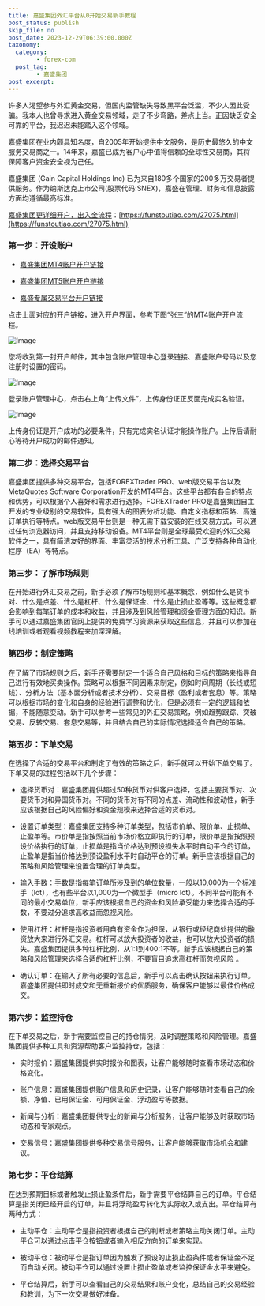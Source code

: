 ```yaml
---
title: 嘉盛集团外汇平台从0开始交易新手教程
post_status: publish
skip_file: no
post_date: 2023-12-29T06:39:00.000Z
taxonomy:
  category:
        - forex-com
  post_tag:
        - 嘉盛集团
post_excerpt: 
---
```

许多人渴望参与外汇黄金交易，但国内监管缺失导致黑平台泛滥，不少人因此受骗。我本人也曾寻求进入黄金交易领域，走了不少弯路，差点上当。正因缺乏安全可靠的平台，我迟迟未能踏入这个领域。

嘉盛集团在业内颇具知名度，自2005年开始提供中文服务，是历史最悠久的中文服务交易商之一。14年来，嘉盛已成为客户心中值得信赖的全球性交易商，其将保障客户资金安全视为己任。

嘉盛集团 (Gain Capital Holdings Inc) 已为来自180多个国家的200多万交易者提供服务。作为纳斯达克上市公司(股票代码:SNEX)，嘉盛在管理、财务和信息披露方面均遵循最高标准。

[嘉盛集团更详细开户，出入金流程](https://funstoutiao.com/27075.html)：[https://funstoutiao.com/27075.html](https://funstoutiao.com/27075.html)

### 第一步：开设账户

* [嘉盛集团MT4账户开户链接](https://s.ssgg.net/jsmt4)

* [嘉盛集团MT5账户开户链接](https://s.ssgg.net/jsmt5)

* [嘉盛专属交易平台开户链接](https://s.ssgg.net/js)

点击上面对应的开户链接，进入开户界面，参考下图“张三”的MT4账户开户流程。

![Image](https://prod-files-secure.s3.us-west-2.amazonaws.com/39ed1227-6d7d-4570-be36-9ccd4a2c4241/7a167aea-686b-400d-af59-4e18eb607a40/640.png?X-Amz-Algorithm=AWS4-HMAC-SHA256&X-Amz-Content-Sha256=UNSIGNED-PAYLOAD&X-Amz-Credential=ASIAZI2LB466RV3L74MN%2F20250528%2Fus-west-2%2Fs3%2Faws4_request&X-Amz-Date=20250528T041310Z&X-Amz-Expires=3600&X-Amz-Security-Token=IQoJb3JpZ2luX2VjEKT%2F%2F%2F%2F%2F%2F%2F%2F%2F%2FwEaCXVzLXdlc3QtMiJHMEUCIQDSgmp0a4Mu3UTf4BMWNrc9hXWTvXGWwuvKo3PGj4h%2BfgIgB8EczOphus5mI%2BszRoyxjijXx9%2F9znOFatnJEmoPKWwq%2FwMIbRAAGgw2Mzc0MjMxODM4MDUiDEe6Z0WGxX21pS%2F0OCrcAxPoebKfnQl%2Ff5h5hyB6VRCm9nLd1RqxvPD9z2U0oiVPYKGwLWRCX%2BtHUk6bO%2BQodV8kds3MgMcuG4H7BAAwHv0DfhpWDYF4NMUyDqtHQgZw3diR8fcpfs5xrckWkh7Cmq%2Bl4rkCbJzy0zl7yXsl28gUDeUqz6pC5jQAHBJqEKlGsuxyJ2CruCcCOHb0NgdmmpDgkJGytNWOsi7hkqSwefusIandvkjovmpODSBLUgCkkaIY1EpF2VTxbpPqWI6Bhm5TlSRpz6TpsRtF%2FWchSsBWi2MCOqjCnZY6ce86%2BbLS%2FGaSN7v6e49UJAFv6cKQDPaVuv%2F7%2FLo2YjBtCIuG%2Bv8YEstCnteVbKVbyFkTMVvTeMkhfCJssozuC9Vh50CiLwvoNnqvYa80tnJNfKfVVr6KTR%2BTaIGwN%2BdGpFkiU1xyYMxMR1bWMKXTfzd%2FEuuiFxYDhIeI0ZedINGwlcSUmgaR8Tq9xDJUQGOmP0zEMW45kj%2BE8G3v3%2FMR8zbsdK8ZaFNvO%2FQLljxh%2FFESweMVKtlZHrlBkjdYYxDPNY2xokLMC06Ta736%2BHKIEbf0aIQOK%2Bmrsmpv0u0ydOI0xclQTGrK9mTk6F5LnN3e%2BX%2BqMldlcyp66rHTd7hITcDfMJ6N2sEGOqUBPCaD0j%2BCgjogKogBlVZSTKFzFDvjebafpV9fIOt3oBNu74cN5h%2BXJaU3w1gC08TVjgpci7t64K1IQfXJwasP5lnsVsLDWDjVv3RbiRGh8E5cuJGaNf0bOQZuVMR%2BvdomnfUZ3bpTyoAZesQs0toD5TP1v2%2FumAkmCKiyxRIYgurDaPVg2uwoGdxiUgilHUJcmWJ158I%2F%2BvuRXwXsdolG2n1Xcyb%2F&X-Amz-Signature=e3dac9686f5dd24bca334d00973d71bffa669cf3319344903537b7a1debebd15&X-Amz-SignedHeaders=host&x-id=GetObject)

您将收到第一封开户邮件，其中包含账户管理中心登录链接、嘉盛账户号码以及您注册时设置的密码。

![Image](https://prod-files-secure.s3.us-west-2.amazonaws.com/39ed1227-6d7d-4570-be36-9ccd4a2c4241/eaa1c6b3-2877-4284-a0e1-530e222c27fb/image.png?X-Amz-Algorithm=AWS4-HMAC-SHA256&X-Amz-Content-Sha256=UNSIGNED-PAYLOAD&X-Amz-Credential=ASIAZI2LB466RV3L74MN%2F20250528%2Fus-west-2%2Fs3%2Faws4_request&X-Amz-Date=20250528T041310Z&X-Amz-Expires=3600&X-Amz-Security-Token=IQoJb3JpZ2luX2VjEKT%2F%2F%2F%2F%2F%2F%2F%2F%2F%2FwEaCXVzLXdlc3QtMiJHMEUCIQDSgmp0a4Mu3UTf4BMWNrc9hXWTvXGWwuvKo3PGj4h%2BfgIgB8EczOphus5mI%2BszRoyxjijXx9%2F9znOFatnJEmoPKWwq%2FwMIbRAAGgw2Mzc0MjMxODM4MDUiDEe6Z0WGxX21pS%2F0OCrcAxPoebKfnQl%2Ff5h5hyB6VRCm9nLd1RqxvPD9z2U0oiVPYKGwLWRCX%2BtHUk6bO%2BQodV8kds3MgMcuG4H7BAAwHv0DfhpWDYF4NMUyDqtHQgZw3diR8fcpfs5xrckWkh7Cmq%2Bl4rkCbJzy0zl7yXsl28gUDeUqz6pC5jQAHBJqEKlGsuxyJ2CruCcCOHb0NgdmmpDgkJGytNWOsi7hkqSwefusIandvkjovmpODSBLUgCkkaIY1EpF2VTxbpPqWI6Bhm5TlSRpz6TpsRtF%2FWchSsBWi2MCOqjCnZY6ce86%2BbLS%2FGaSN7v6e49UJAFv6cKQDPaVuv%2F7%2FLo2YjBtCIuG%2Bv8YEstCnteVbKVbyFkTMVvTeMkhfCJssozuC9Vh50CiLwvoNnqvYa80tnJNfKfVVr6KTR%2BTaIGwN%2BdGpFkiU1xyYMxMR1bWMKXTfzd%2FEuuiFxYDhIeI0ZedINGwlcSUmgaR8Tq9xDJUQGOmP0zEMW45kj%2BE8G3v3%2FMR8zbsdK8ZaFNvO%2FQLljxh%2FFESweMVKtlZHrlBkjdYYxDPNY2xokLMC06Ta736%2BHKIEbf0aIQOK%2Bmrsmpv0u0ydOI0xclQTGrK9mTk6F5LnN3e%2BX%2BqMldlcyp66rHTd7hITcDfMJ6N2sEGOqUBPCaD0j%2BCgjogKogBlVZSTKFzFDvjebafpV9fIOt3oBNu74cN5h%2BXJaU3w1gC08TVjgpci7t64K1IQfXJwasP5lnsVsLDWDjVv3RbiRGh8E5cuJGaNf0bOQZuVMR%2BvdomnfUZ3bpTyoAZesQs0toD5TP1v2%2FumAkmCKiyxRIYgurDaPVg2uwoGdxiUgilHUJcmWJ158I%2F%2BvuRXwXsdolG2n1Xcyb%2F&X-Amz-Signature=35e6f083c34c9636952cb1f09b04b28b053c8ff93a7138d061672bca88c8d8bc&X-Amz-SignedHeaders=host&x-id=GetObject)

登录账户管理中心，点击右上角“上传文件”，上传身份证正反面完成实名验证。

![Image](https://prod-files-secure.s3.us-west-2.amazonaws.com/39ed1227-6d7d-4570-be36-9ccd4a2c4241/54090639-09fc-46b4-a135-e0289f707147/image.png?X-Amz-Algorithm=AWS4-HMAC-SHA256&X-Amz-Content-Sha256=UNSIGNED-PAYLOAD&X-Amz-Credential=ASIAZI2LB466RV3L74MN%2F20250528%2Fus-west-2%2Fs3%2Faws4_request&X-Amz-Date=20250528T041310Z&X-Amz-Expires=3600&X-Amz-Security-Token=IQoJb3JpZ2luX2VjEKT%2F%2F%2F%2F%2F%2F%2F%2F%2F%2FwEaCXVzLXdlc3QtMiJHMEUCIQDSgmp0a4Mu3UTf4BMWNrc9hXWTvXGWwuvKo3PGj4h%2BfgIgB8EczOphus5mI%2BszRoyxjijXx9%2F9znOFatnJEmoPKWwq%2FwMIbRAAGgw2Mzc0MjMxODM4MDUiDEe6Z0WGxX21pS%2F0OCrcAxPoebKfnQl%2Ff5h5hyB6VRCm9nLd1RqxvPD9z2U0oiVPYKGwLWRCX%2BtHUk6bO%2BQodV8kds3MgMcuG4H7BAAwHv0DfhpWDYF4NMUyDqtHQgZw3diR8fcpfs5xrckWkh7Cmq%2Bl4rkCbJzy0zl7yXsl28gUDeUqz6pC5jQAHBJqEKlGsuxyJ2CruCcCOHb0NgdmmpDgkJGytNWOsi7hkqSwefusIandvkjovmpODSBLUgCkkaIY1EpF2VTxbpPqWI6Bhm5TlSRpz6TpsRtF%2FWchSsBWi2MCOqjCnZY6ce86%2BbLS%2FGaSN7v6e49UJAFv6cKQDPaVuv%2F7%2FLo2YjBtCIuG%2Bv8YEstCnteVbKVbyFkTMVvTeMkhfCJssozuC9Vh50CiLwvoNnqvYa80tnJNfKfVVr6KTR%2BTaIGwN%2BdGpFkiU1xyYMxMR1bWMKXTfzd%2FEuuiFxYDhIeI0ZedINGwlcSUmgaR8Tq9xDJUQGOmP0zEMW45kj%2BE8G3v3%2FMR8zbsdK8ZaFNvO%2FQLljxh%2FFESweMVKtlZHrlBkjdYYxDPNY2xokLMC06Ta736%2BHKIEbf0aIQOK%2Bmrsmpv0u0ydOI0xclQTGrK9mTk6F5LnN3e%2BX%2BqMldlcyp66rHTd7hITcDfMJ6N2sEGOqUBPCaD0j%2BCgjogKogBlVZSTKFzFDvjebafpV9fIOt3oBNu74cN5h%2BXJaU3w1gC08TVjgpci7t64K1IQfXJwasP5lnsVsLDWDjVv3RbiRGh8E5cuJGaNf0bOQZuVMR%2BvdomnfUZ3bpTyoAZesQs0toD5TP1v2%2FumAkmCKiyxRIYgurDaPVg2uwoGdxiUgilHUJcmWJ158I%2F%2BvuRXwXsdolG2n1Xcyb%2F&X-Amz-Signature=9762e6f94b560cddb10bda5fd66dad8680189c824540903dad4577cbe2c6f1a3&X-Amz-SignedHeaders=host&x-id=GetObject)

上传身份证是开户成功的必要条件，只有完成实名认证才能操作账户。上传后请耐心等待开户成功的邮件通知。

### 第二步：选择交易平台

嘉盛集团提供多种交易平台，包括FOREXTrader PRO、web版交易平台以及MetaQuotes Software Corporation开发的MT4平台。这些平台都有各自的特点和优势，可以根据个人喜好和需求进行选择。FOREXTrader PRO是嘉盛集团自主开发的专业级别的交易软件，具有强大的图表分析功能、自定义指标和策略、高速订单执行等特点。web版交易平台则是一种无需下载安装的在线交易方式，可以通过任何浏览器访问，并且支持移动设备。MT4平台则是全球最受欢迎的外汇交易软件之一，具有简洁友好的界面、丰富灵活的技术分析工具、广泛支持各种自动化程序（EA）等特点。

### 第三步：了解市场规则

在开始进行外汇交易之前，新手必须了解市场规则和基本概念，例如什么是货币对、什么是点差、什么是杠杆、什么是保证金、什么是止损止盈等等。这些概念都会影响到每笔订单的成本和收益，并且涉及到风险管理和资金管理方面的知识。新手可以通过嘉盛集团官网上提供的免费学习资源来获取这些信息，并且可以参加在线培训或者观看视频教程来加深理解。

### 第四步：制定策略

在了解了市场规则之后，新手还需要制定一个适合自己风格和目标的策略来指导自己进行有效地买卖操作。策略可以根据不同因素来制定，例如时间周期（长线或短线）、分析方法（基本面分析或者技术分析）、交易目标（盈利或者套息）等。策略可以根据市场的变化和自身的经验进行调整和优化，但是必须有一定的逻辑和依据，不能随意变动。新手可以参考一些常见的外汇交易策略，例如趋势跟踪、突破交易、反转交易、套息交易等，并且结合自己的实际情况选择适合自己的策略。

### 第五步：下单交易

在选择了合适的交易平台和制定了有效的策略之后，新手就可以开始下单交易了。下单交易的过程包括以下几个步骤：

* 选择货币对：嘉盛集团提供超过50种货币对供客户选择，包括主要货币对、次要货币对和异国货币对。不同的货币对有不同的点差、流动性和波动性，新手应该根据自己的风险偏好和资金规模来选择合适的货币对。

* 设置订单类型：嘉盛集团支持多种订单类型，包括市价单、限价单、止损单、止盈单等。市价单是指按照当前市场价格立即执行的订单，限价单是指按照预设价格执行的订单，止损单是指当价格达到预设损失水平时自动平仓的订单，止盈单是指当价格达到预设盈利水平时自动平仓的订单。新手应该根据自己的策略和风险管理来设置合理的订单类型。

* 输入手数：手数是指每笔订单所涉及到的单位数量，一般以10,000为一个标准手（lot），也有些平台以1,000为一个微型手（micro lot）。不同平台可能有不同的最小交易单位，新手应该根据自己的资金和风险承受能力来选择合适的手数，不要过分追求高收益而忽视风险。

* 使用杠杆：杠杆是指投资者用自有资金作为担保，从银行或经纪商处提供的融资放大来进行外汇交易。杠杆可以放大投资者的收益，也可以放大投资者的损失。嘉盛集团提供多种杠杆比例，从1:1到400:1不等。新手应该根据自己的策略和风险管理来选择合适的杠杆比例，不要盲目追求高杠杆而忽视风险 。

* 确认订单：在输入了所有必要的信息后，新手可以点击确认按钮来执行订单。嘉盛集团提供即时成交和无重新报价的优质服务，确保客户能够以最佳价格成交。

### 第六步：监控持仓

在下单交易之后，新手需要监控自己的持仓情况，及时调整策略和风险管理。嘉盛集团提供多种工具和资源帮助客户监控持仓，包括：

* 实时报价：嘉盛集团提供实时报价和图表，让客户能够随时查看市场动态和价格变化。

* 账户信息：嘉盛集团提供账户信息和历史记录，让客户能够随时查看自己的余额、净值、已用保证金、可用保证金、浮动盈亏等数据。

* 新闻与分析：嘉盛集团提供专业的新闻与分析服务，让客户能够及时获取市场动态和专家观点。

* 交易信号：嘉盛集团提供多种交易信号服务，让客户能够获取市场机会和建议。

### 第七步：平仓结算

在达到预期目标或者触发止损止盈条件后，新手需要平仓结算自己的订单。平仓结算是指关闭已经开启的订单，并且将浮动盈亏转化为实际收入或支出。平仓结算有两种方式：

* 主动平仓：主动平仓是指投资者根据自己的判断或者策略主动关闭订单。主动平仓可以通过点击平仓按钮或者输入相反方向的订单来实现。

* 被动平仓：被动平仓是指订单因为触发了预设的止损止盈条件或者保证金不足而自动关闭。被动平仓可以通过设置止损止盈单或者监控保证金水平来避免。

* 平仓结算后，新手可以查看自己的交易结果和账户变化，总结自己的交易经验和教训，为下一次交易做好准备。